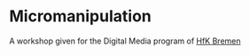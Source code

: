 # Micromanipulation

A workshop given for the Digital Media program of [HfK Bremen](https://www.hfk-bremen.de)
